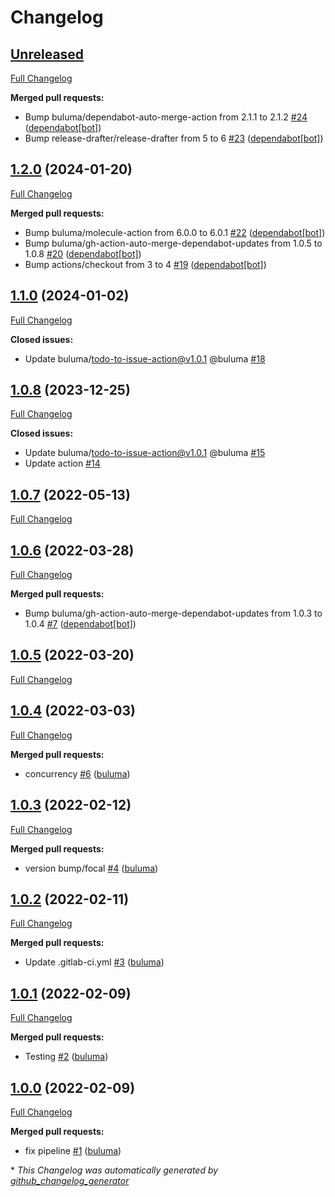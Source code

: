 # Changelog

## [Unreleased](https://github.com/buluma/ansible-role-ulimit/tree/HEAD)

[Full Changelog](https://github.com/buluma/ansible-role-ulimit/compare/1.2.0...HEAD)

**Merged pull requests:**

- Bump buluma/dependabot-auto-merge-action from 2.1.1 to 2.1.2 [\#24](https://github.com/buluma/ansible-role-ulimit/pull/24) ([dependabot[bot]](https://github.com/apps/dependabot))
- Bump release-drafter/release-drafter from 5 to 6 [\#23](https://github.com/buluma/ansible-role-ulimit/pull/23) ([dependabot[bot]](https://github.com/apps/dependabot))

## [1.2.0](https://github.com/buluma/ansible-role-ulimit/tree/1.2.0) (2024-01-20)

[Full Changelog](https://github.com/buluma/ansible-role-ulimit/compare/1.1.0...1.2.0)

**Merged pull requests:**

- Bump buluma/molecule-action from 6.0.0 to 6.0.1 [\#22](https://github.com/buluma/ansible-role-ulimit/pull/22) ([dependabot[bot]](https://github.com/apps/dependabot))
- Bump buluma/gh-action-auto-merge-dependabot-updates from 1.0.5 to 1.0.8 [\#20](https://github.com/buluma/ansible-role-ulimit/pull/20) ([dependabot[bot]](https://github.com/apps/dependabot))
- Bump actions/checkout from 3 to 4 [\#19](https://github.com/buluma/ansible-role-ulimit/pull/19) ([dependabot[bot]](https://github.com/apps/dependabot))

## [1.1.0](https://github.com/buluma/ansible-role-ulimit/tree/1.1.0) (2024-01-02)

[Full Changelog](https://github.com/buluma/ansible-role-ulimit/compare/1.0.8...1.1.0)

**Closed issues:**

- Update buluma/todo-to-issue-action@v1.0.1 @buluma [\#18](https://github.com/buluma/ansible-role-ulimit/issues/18)

## [1.0.8](https://github.com/buluma/ansible-role-ulimit/tree/1.0.8) (2023-12-25)

[Full Changelog](https://github.com/buluma/ansible-role-ulimit/compare/1.0.7...1.0.8)

**Closed issues:**

- Update buluma/todo-to-issue-action@v1.0.1 @buluma [\#15](https://github.com/buluma/ansible-role-ulimit/issues/15)
- Update action [\#14](https://github.com/buluma/ansible-role-ulimit/issues/14)

## [1.0.7](https://github.com/buluma/ansible-role-ulimit/tree/1.0.7) (2022-05-13)

[Full Changelog](https://github.com/buluma/ansible-role-ulimit/compare/1.0.6...1.0.7)

## [1.0.6](https://github.com/buluma/ansible-role-ulimit/tree/1.0.6) (2022-03-28)

[Full Changelog](https://github.com/buluma/ansible-role-ulimit/compare/1.0.5...1.0.6)

**Merged pull requests:**

- Bump buluma/gh-action-auto-merge-dependabot-updates from 1.0.3 to 1.0.4 [\#7](https://github.com/buluma/ansible-role-ulimit/pull/7) ([dependabot[bot]](https://github.com/apps/dependabot))

## [1.0.5](https://github.com/buluma/ansible-role-ulimit/tree/1.0.5) (2022-03-20)

[Full Changelog](https://github.com/buluma/ansible-role-ulimit/compare/1.0.4...1.0.5)

## [1.0.4](https://github.com/buluma/ansible-role-ulimit/tree/1.0.4) (2022-03-03)

[Full Changelog](https://github.com/buluma/ansible-role-ulimit/compare/1.0.3...1.0.4)

**Merged pull requests:**

- concurrency [\#6](https://github.com/buluma/ansible-role-ulimit/pull/6) ([buluma](https://github.com/buluma))

## [1.0.3](https://github.com/buluma/ansible-role-ulimit/tree/1.0.3) (2022-02-12)

[Full Changelog](https://github.com/buluma/ansible-role-ulimit/compare/1.0.2...1.0.3)

**Merged pull requests:**

- version bump/focal [\#4](https://github.com/buluma/ansible-role-ulimit/pull/4) ([buluma](https://github.com/buluma))

## [1.0.2](https://github.com/buluma/ansible-role-ulimit/tree/1.0.2) (2022-02-11)

[Full Changelog](https://github.com/buluma/ansible-role-ulimit/compare/1.0.1...1.0.2)

**Merged pull requests:**

- Update .gitlab-ci.yml [\#3](https://github.com/buluma/ansible-role-ulimit/pull/3) ([buluma](https://github.com/buluma))

## [1.0.1](https://github.com/buluma/ansible-role-ulimit/tree/1.0.1) (2022-02-09)

[Full Changelog](https://github.com/buluma/ansible-role-ulimit/compare/1.0.0...1.0.1)

**Merged pull requests:**

- Testing [\#2](https://github.com/buluma/ansible-role-ulimit/pull/2) ([buluma](https://github.com/buluma))

## [1.0.0](https://github.com/buluma/ansible-role-ulimit/tree/1.0.0) (2022-02-09)

[Full Changelog](https://github.com/buluma/ansible-role-ulimit/compare/f5bbe93639fc1ce2ae47a8c92b33e74d4f254910...1.0.0)

**Merged pull requests:**

- fix pipeline [\#1](https://github.com/buluma/ansible-role-ulimit/pull/1) ([buluma](https://github.com/buluma))



\* *This Changelog was automatically generated by [github_changelog_generator](https://github.com/github-changelog-generator/github-changelog-generator)*

